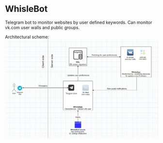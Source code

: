 # WhisleBot
Telegram bot to monitor websites by user defined keywords. Can monitor vk.com user walls and public groups. 

Architectural scheme:
![Alt text](scheme.jpg?raw=true "Title")

